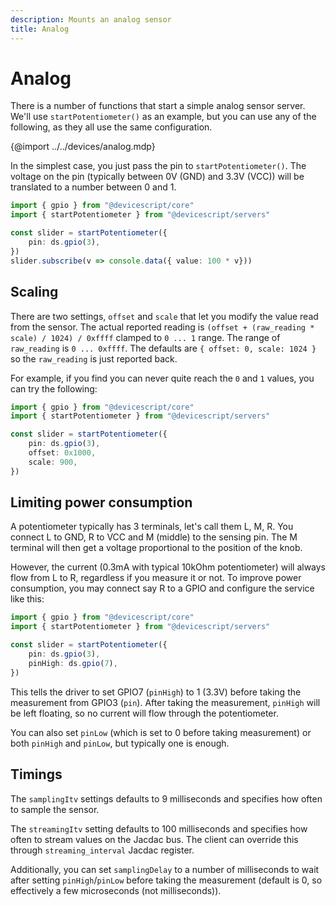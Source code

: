 ```yaml
---
description: Mounts an analog sensor
title: Analog
---
```


# Analog

There is a number of functions that start a simple analog sensor server.
We'll use `startPotentiometer()` as an example, but you can use any of the following,
as they all use the same configuration.

{@import ../../devices/analog.mdp}

In the simplest case, you just pass the pin to `startPotentiometer()`.
The voltage on the pin (typically between 0V (GND) and 3.3V (VCC)) will be translated to a number between 0 and 1.

```ts
import { gpio } from "@devicescript/core"
import { startPotentiometer } from "@devicescript/servers"

const slider = startPotentiometer({
    pin: ds.gpio(3),
})
slider.subscribe(v => console.data({ value: 100 * v}))
```

## Scaling

There are two settings, `offset` and `scale` that let you modify the value read from the sensor.
The actual reported reading is `(offset + (raw_reading * scale) / 1024) / 0xffff`
clamped to `0 ... 1` range.
The range of `raw_reading` is `0 ... 0xffff`.
The defaults are `{ offset: 0, scale: 1024 }` so the `raw_reading` is just reported back.

For example, if you find you can never quite reach the `0` and `1` values, you can try the following:

```ts
import { gpio } from "@devicescript/core"
import { startPotentiometer } from "@devicescript/servers"

const slider = startPotentiometer({
    pin: ds.gpio(3),
    offset: 0x1000,
    scale: 900,
})
```

## Limiting power consumption

A potentiometer typically has 3 terminals, let's call them L, M, R.
You connect L to GND, R to VCC and M (middle) to the sensing pin.
The M terminal will then get a voltage proportional to the position of the knob.

However, the current (0.3mA with typical 10kOhm potentiometer) will always flow from L to R,
regardless if you measure it or not.
To improve power consumption, you may connect say R to a GPIO and configure the service like this:

```ts
import { gpio } from "@devicescript/core"
import { startPotentiometer } from "@devicescript/servers"

const slider = startPotentiometer({
    pin: ds.gpio(3),
    pinHigh: ds.gpio(7),
})
```

This tells the driver to set GPIO7 (`pinHigh`) to 1 (3.3V) before taking the measurement
from GPIO3 (`pin`).
After taking the measurement, `pinHigh` will be left floating, so no current will flow through the potentiometer.

You can also set `pinLow` (which is set to 0 before taking measurement) or both `pinHigh` and `pinLow`,
but typically one is enough.

## Timings

The `samplingItv` settings defaults to 9 milliseconds and specifies how often to sample the sensor.

The `streamingItv` setting defaults to 100 milliseconds and specifies how often to stream values
on the Jacdac bus.
The client can override this through `streaming_interval` Jacdac register.

Additionally, you can set `samplingDelay` to a number of milliseconds to wait after setting `pinHigh`/`pinLow`
before taking the measurement
(default is 0, so effectively a few microseconds (not milliseconds)).
